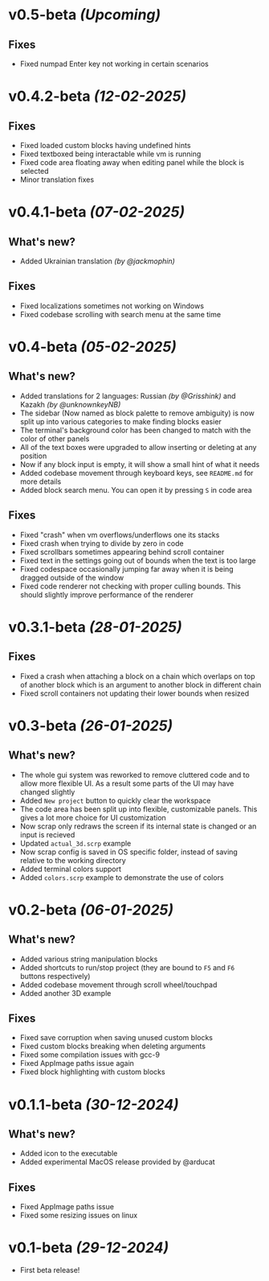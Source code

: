 # v0.5-beta *(Upcoming)*

## Fixes
- Fixed numpad Enter key not working in certain scenarios

# v0.4.2-beta *(12-02-2025)*

## Fixes
- Fixed loaded custom blocks having undefined hints
- Fixed textboxed being interactable while vm is running
- Fixed code area floating away when editing panel while the block is selected
- Minor translation fixes

# v0.4.1-beta *(07-02-2025)*

## What's new?
- Added Ukrainian translation *(by @jackmophin)*

## Fixes
- Fixed localizations sometimes not working on Windows
- Fixed codebase scrolling with search menu at the same time

# v0.4-beta *(05-02-2025)*

## What's new?
- Added translations for 2 languages: Russian *(by @Grisshink)* and Kazakh *(by @unknownkeyNB)*
- The sidebar (Now named as block palette to remove ambiguity) is now split up into various categories to make finding blocks easier
- The terminal's background color has been changed to match with the color of other panels
- All of the text boxes were upgraded to allow inserting or deleting at any position
- Now if any block input is empty, it will show a small hint of what it needs
- Added codebase movement through keyboard keys, see `README.md` for more details
- Added block search menu. You can open it by pressing `S` in code area

## Fixes
- Fixed "crash" when vm overflows/underflows one its stacks
- Fixed crash when trying to divide by zero in code
- Fixed scrollbars sometimes appearing behind scroll container
- Fixed text in the settings going out of bounds when the text is too large
- Fixed codespace occasionally jumping far away when it is being dragged outside of the window
- Fixed code renderer not checking with proper culling bounds. This should slightly improve performance of the renderer

# v0.3.1-beta *(28-01-2025)*

## Fixes
- Fixed a crash when attaching a block on a chain which overlaps on top of another block which is an argument to another block in different chain
- Fixed scroll containers not updating their lower bounds when resized

# v0.3-beta *(26-01-2025)*

## What's new?
- The whole gui system was reworked to remove cluttered code and to allow more flexible UI. As a result some parts of the UI may have changed slightly
- Added `New project` button to quickly clear the workspace
- The code area has been split up into flexible, customizable panels. This gives a lot more choice for UI customization
- Now scrap only redraws the screen if its internal state is changed or an input is recieved
- Updated `actual_3d.scrp` example
- Now scrap config is saved in OS specific folder, instead of saving relative to the working directory
- Added terminal colors support
- Added `colors.scrp` example to demonstrate the use of colors

# v0.2-beta *(06-01-2025)*

## What's new?
- Added various string manipulation blocks
- Added shortcuts to run/stop project (they are bound to `F5` and `F6` buttons respectively)
- Added codebase movement through scroll wheel/touchpad
- Added another 3D example

## Fixes
- Fixed save corruption when saving unused custom blocks
- Fixed custom blocks breaking when deleting arguments
- Fixed some compilation issues with gcc-9
- Fixed AppImage paths issue again
- Fixed block highlighting with custom blocks

# v0.1.1-beta *(30-12-2024)*

## What's new?
- Added icon to the executable
- Added experimental MacOS release provided by @arducat

## Fixes
- Fixed AppImage paths issue
- Fixed some resizing issues on linux

# v0.1-beta *(29-12-2024)*
- First beta release!
